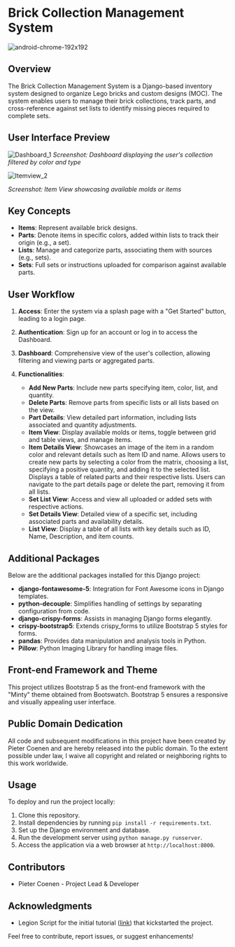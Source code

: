 # Brick Collection Management System

![android-chrome-192x192](https://github.com/Coenenp/bricks_management/assets/17593262/f9addcc5-68b4-45c5-8631-bc868d46eb23)

## Overview

The Brick Collection Management System is a Django-based inventory system designed to organize Lego bricks and custom designs (MOC). The system enables users to manage their brick collections, track parts, and cross-reference against set lists to identify missing pieces required to complete sets.

## User Interface Preview

![Dashboard_1](https://github.com/Coenenp/bricks_management/assets/17593262/14b3bdf3-62dc-4653-acda-8e1ca807d8fb)
*Screenshot: Dashboard displaying the user's collection filtered by color and type*



![Itemview_2](https://github.com/Coenenp/bricks_management/assets/17593262/f675699f-67ad-448e-882a-55b896a44b61)

*Screenshot: Item View showcasing available molds or items*



## Key Concepts

- **Items**: Represent available brick designs.
- **Parts**: Denote items in specific colors, added within lists to track their origin (e.g., a set).
- **Lists**: Manage and categorize parts, associating them with sources (e.g., sets).
- **Sets**: Full sets or instructions uploaded for comparison against available parts.

## User Workflow

1. **Access**: Enter the system via a splash page with a "Get Started" button, leading to a login page.
2. **Authentication**: Sign up for an account or log in to access the Dashboard.
3. **Dashboard**: Comprehensive view of the user's collection, allowing filtering and viewing parts or aggregated parts.
4. **Functionalities**:

    - **Add New Parts**: Include new parts specifying item, color, list, and quantity.
    - **Delete Parts**: Remove parts from specific lists or all lists based on the view.
    - **Part Details**: View detailed part information, including lists associated and quantity adjustments.
    - **Item View**: Display available molds or items, toggle between grid and table views, and manage items.
    - **Item Details View**: Showcases an image of the item in a random color and relevant details such as Item ID and name. Allows users to create new parts by selecting a color from the matrix, choosing a list, specifying a positive quantity, and adding it to the selected list. Displays a table of related parts and their respective lists. Users can navigate to the part details page or delete the part, removing it from all lists.
    - **Set List View**: Access and view all uploaded or added sets with respective actions.
    - **Set Details View**: Detailed view of a specific set, including associated parts and availability details.
    - **List View**: Display a table of all lists with key details such as ID, Name, Description, and item counts.

## Additional Packages

Below are the additional packages installed for this Django project:

- **django-fontawesome-5**: Integration for Font Awesome icons in Django templates.
- **python-decouple**: Simplifies handling of settings by separating configuration from code.
- **django-crispy-forms**: Assists in managing Django forms elegantly.
- **crispy-bootstrap5**: Extends crispy_forms to utilize Bootstrap 5 styles for forms.
- **pandas**: Provides data manipulation and analysis tools in Python.
- **Pillow**: Python Imaging Library for handling image files.

## Front-end Framework and Theme

This project utilizes Bootstrap 5 as the front-end framework with the "Minty" theme obtained from Bootswatch. Bootstrap 5 ensures a responsive and visually appealing user interface.

## Public Domain Dedication

All code and subsequent modifications in this project have been created by Pieter Coenen and are hereby released into the public domain. To the extent possible under law, I waive all copyright and related or neighboring rights to this work worldwide.

## Usage

To deploy and run the project locally:

1. Clone this repository.
2. Install dependencies by running `pip install -r requirements.txt`.
3. Set up the Django environment and database.
4. Run the development server using `python manage.py runserver`.
5. Access the application via a web browser at `http://localhost:8000`.

## Contributors

- Pieter Coenen - Project Lead & Developer

## Acknowledgments

- Legion Script for the initial tutorial ([link](https://www.youtube.com/watch?v=_sWgionzDoM&ab_channel=LegionScript)) that kickstarted the project.

Feel free to contribute, report issues, or suggest enhancements!
